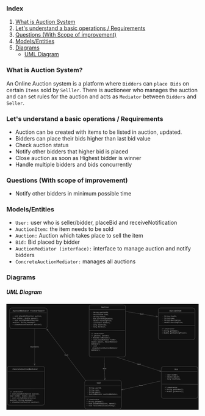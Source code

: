 ### Index
1. [What is Auction System](#what-is-auction-system)
2. [Let's understand a basic operations / Requirements](#lets-understand-a-basic-operations--requirements)  
3. [Questions (With Scope of improvement)](#questions-with-scope-of-improvement)
4. [Models/Entities](#modelsentities)
5. [Diagrams](#diagrams)
    * [UML Diagram](#uml-diagram)

### What is Auction System?
An Online Auction system is a platform where `Bidders` can `place Bids` on certain `Items` sold by `Selller`. There is auctioneer who manages the auction and can set rules for the auction and acts as `Mediator` between `Bidders` and `Seller`.

### Let's understand a basic operations / Requirements
- Auction can be created with items to be listed in auction, updated.
- Bidders can place their bids higher than last bid value
- Check auction status
- Notify other bidders that higher bid is placed
- Close auction as soon as Highest bidder is winner
- Handle multiple bidders and bids concurrently

### Questions (With scope of improvement)
* Notify other bidders in minimum possible time

### Models/Entities
* `User:` user who is seller/bidder, placeBid and receiveNotification
* `AuctionItem:` the item needs to be sold
* `Auction:` Auction which takes place to sell the item
* `Bid:` Bid placed by bidder
* `AuctionMediator (interface):` interface to manage auction and notify bidders
* `ConcreteAuctionMediator:` manages all auctions

### Diagrams
##### UML Diagram
![Auction System UML Diagram](./AuctionSystem.png)